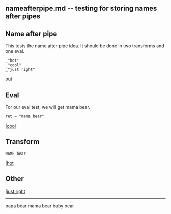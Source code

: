 nameafterpipe.md -- testing for storing names after pipes
---
## Name after pipe

This tests the name after pipe idea. It should be done in two transforms and
one eval. 

    _"hot"
    _"cool"
    _"just right"

[out](# "save:")

## Eval

For our eval test, we will get mama bear.

    ret = "mama bear"

[|cool](# "eval:")

## Transform

    NAME bear

[|hot](# ":|sub NAME, papa")

## Other

[|just right](#transform ":| sub NAME,  baby")

---
papa bear
mama bear
baby bear
